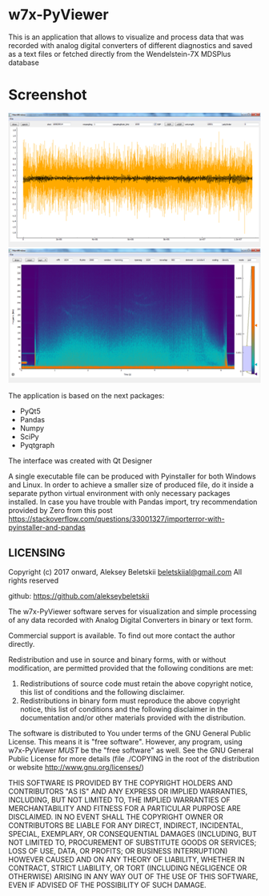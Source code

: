 w7x-PyViewer
=============



This is an  application that allows to visualize and process data that was recorded
with analog digital converters of different diagnostics
and saved as a text files or fetched directly from the Wendelstein-7X MDSPlus database

Screenshot
==========

![mainLayout](screenshot/mainWindow.png)
![mainLayout](screenshot/spectrogram.png)

The application is based on the next packages:

* PyQt5
* Pandas
* Numpy
* SciPy
* Pyqtgraph

The interface was created with Qt Designer

A single executable file can be produced with Pyinstaller for both Windows and Linux.
In order to achieve a smaller size of produced file,
do it inside a separate python virtual environment with only necessary packages installed.
In case you have trouble with Pandas import, try recommendation provided by Zero
from this post https://stackoverflow.com/questions/33001327/importerror-with-pyinstaller-and-pandas

LICENSING
---------

Copyright (c) 2017 onward, Aleksey Beletskii  <beletskiial@gmail.com>
All rights reserved

github: https://github.com/alekseybeletskii

The w7x-PyViewer software serves for visualization and simple processing
of any data recorded with Analog Digital Converters in binary or text form.

Commercial support is available. To find out more contact the author directly.

Redistribution and use in source and binary forms, with or without
modification, are permitted provided that the following conditions are met:

  1. Redistributions of source code must retain the above copyright notice, this
     list of conditions and the following disclaimer.
  2. Redistributions in binary form must reproduce the above copyright notice,
     this list of conditions and the following disclaimer in the documentation
     and/or other materials provided with the distribution.

The software is distributed to You under terms of the GNU General Public
License. This means it is "free software". However, any program, using
w7x-PyViewer _MUST_ be the "free software" as well.
See the GNU General Public License for more details
(file ./COPYING in the root of the distribution
or website <http://www.gnu.org/licenses/>)

THIS SOFTWARE IS PROVIDED BY THE COPYRIGHT HOLDERS AND CONTRIBUTORS "AS IS" AND
ANY EXPRESS OR IMPLIED WARRANTIES, INCLUDING, BUT NOT LIMITED TO, THE IMPLIED
WARRANTIES OF MERCHANTABILITY AND FITNESS FOR A PARTICULAR PURPOSE ARE
DISCLAIMED. IN NO EVENT SHALL THE COPYRIGHT OWNER OR CONTRIBUTORS BE LIABLE FOR
ANY DIRECT, INDIRECT, INCIDENTAL, SPECIAL, EXEMPLARY, OR CONSEQUENTIAL DAMAGES
(INCLUDING, BUT NOT LIMITED TO, PROCUREMENT OF SUBSTITUTE GOODS OR SERVICES;
LOSS OF USE, DATA, OR PROFITS; OR BUSINESS INTERRUPTION) HOWEVER CAUSED AND
ON ANY THEORY OF LIABILITY, WHETHER IN CONTRACT, STRICT LIABILITY, OR TORT
(INCLUDING NEGLIGENCE OR OTHERWISE) ARISING IN ANY WAY OUT OF THE USE OF THIS
SOFTWARE, EVEN IF ADVISED OF THE POSSIBILITY OF SUCH DAMAGE.
